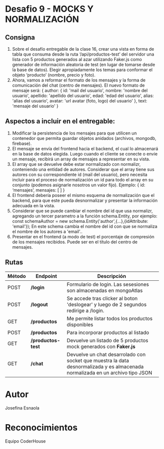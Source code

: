 # Desafio 9 - MOCKS Y NORMALIZACIÓN
## Consigna
1. Sobre el desafío entregable de la clase 16, crear una vista en forma de tabla que consuma desde la ruta ‘/api/productos-test’ del servidor una lista con 5 productos generados al azar utilizando Faker.js como generador de información aleatoria de test (en lugar de tomarse desde la base de datos). Elegir apropiadamente los temas para conformar el objeto ‘producto’ (nombre, precio y foto).
2. Ahora, vamos a reformar el formato de los mensajes y la forma de comunicación del chat (centro de mensajes).
El nuevo formato de mensaje será:
    { 
        author: {
            id: 'mail del usuario', 
            nombre: 'nombre del usuario', 
            apellido: 'apellido del usuario', 
            edad: 'edad del usuario', 
            alias: 'alias del usuario',
            avatar: 'url avatar (foto, logo) del usuario'
        },
        text: 'mensaje del usuario'
    }
## Aspectos a incluir en el entregable: 
1. Modificar la persistencia de los mensajes para que utilicen un contenedor que permita guardar objetos anidados (archivos, mongodb, firebase).
2. El mensaje se envía del frontend hacia el backend, el cual lo almacenará en la base de datos elegida. Luego cuando el cliente se conecte o envie un mensaje, recibirá un array de mensajes a representar en su vista. 
3. El array que se devuelve debe estar normalizado con normalizr, conteniendo una entidad de autores. Considerar que el array tiene sus autores con su correspondiente id (mail del usuario), pero necesita incluir para el proceso de normalización un id para todo el array en su conjunto (podemos asignarle nosotros un valor fijo).
Ejemplo: { id: ‘mensajes’, mensajes: [ ] }
4. El frontend debería poseer el mismo esquema de normalización que el backend, para que este pueda desnormalizar y presentar la información adecuada en la vista.
5. Considerar que se puede cambiar el nombre del id que usa normalizr, agregando un tercer parametro a la función schema.Entity, por ejemplo:
    const schemaAuthor = new schema.Entity('author',{...},{idAttribute: 'email'});
En este schema cambia el nombre del id con que se normaliza el nombre de los autores a 'email'..  
6. Presentar en el frontend (a modo de test) el porcentaje de compresión de los mensajes recibidos. Puede ser en el título del centro de mensajes.

## Rutas
| Método | Endpoint                | Descripción                                                                                                                                                                                                                 |
| ------ | ----------------------- | --------------------------------------------------------------------------------------------------------------------------------------------------------------------------------------------------------------------------- |
| POST    | **/login**     | Formulario de login. Las sesesiones son almacenadas en mongoAtlas                                                                                                                                                                           |
| POST    | **/logout**     | Se accede tras clicker al boton 'deslogear' y luego de 2 segundos redirige a /login.                                                                                                                                                                          |
| GET    | **/productos**     | Me permite listar todos los productos disponibles                                                                                                                                                                           |
| POST   | **/productos**     | Para incorporar productos al listado                                                                                                                                                                                        |
| GET    | **/productos-test** | Devuelve un listado de 5 productos mock generados con **Faker.js**                                                                                                                                                          |
| GET    | **/chat**        | Devuelve un chat desarrolado con socket que muestra la data desnormalizada y es almacenada normalizada en un archivo tipo JSON |
# Autor
Josefina Esnaola
# Reconocimientos
Equipo CoderHouse